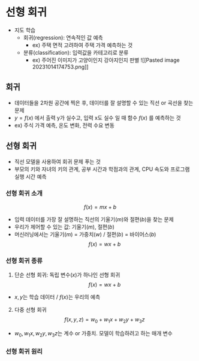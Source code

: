 # 선형 회귀
- 지도 학습
	- 회귀(regression): 연속적인 값 예측
		- ex) 주택 면적 고려하여 주택 가격 예측하는 것
	- 분류(classification): 입력값을 카테고리로 분류
		- ex) 주어진 이미지가 고양이인지 강아지인지 판별
![[Pasted image 20231014174753.png]]

## 회귀
- 데이터들을 2차원 공간에 찍은 후, 데이터를 잘 설명할 수 있는 직선 or 곡선을 찾는 문제
- $y=f(x)$ 에서 출력 y가 실수고, 입력 x도 실수 일 때 함수 $f(x)$ 를 예측하는 것
- ex) 주식 가격 예측, 온도 변화, 전력 수요 변동
## 선형 회귀
- 직선 모델을 사용하여 회귀 문제 푸는 것
- 부모의 키와 자녀의 키의 관계, 공부 시간과 학점과의 관계,  CPU 속도와 프로그램 실행 시간 예측
### 선형 회귀 소개
$$f(x) = mx + b$$
- 입력 데이터를 가장 잘 설명하는 직선의 기울기($m$)와 절편($b$)을 찾는 문제
- 우리가 제어할 수 있는 값: 기울기($m$), 절편($b$)
- 머신러닝에서는 기울기($m$) = 가중치($w$) / 절편($b$) = 바이어스($b$)
$$f(x) = wx + b$$
### 선형 회귀 종류
1. 단순 선형 회귀: 독립 변수($x$)가 하나인 선형 회귀
$$f(x) = wx + b$$
- $x, y$는 학습 데이터 / $f(x)$는 우리의 예측
2. 다중 선형 회귀
$$f(x,y,z) = w_0 + w_1x + w_2y + w_3z$$
- $w_0, w_1x, w_2y, w_3z$는 계수 or 가중치. 모델이 학습하려고 하는 매개 변수

### 선형 회귀 원리
